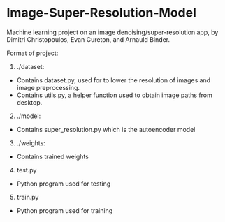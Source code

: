 # Image-Super-Resolution-Model

Machine learning project on an image denoising/super-resolution app, by Dimitri Christopoulos, Evan Cureton, and Arnauld Binder.

Format of project:
1. ./dataset:
- Contains dataset.py, used for to lower the resolution of images and image preprocessing.
- Contains utils.py, a helper function used to obtain image paths from desktop.

2. ./model:
- Contains super_resolution.py which is the autoencoder model

3. ./weights:
- Contains trained weights

4. test.py
- Python program used for testing

5. train.py
- Python program used for training
